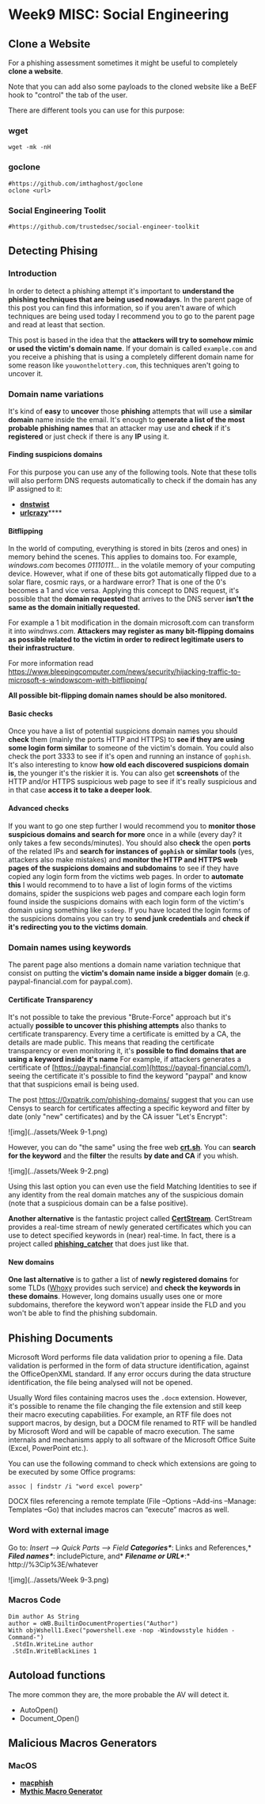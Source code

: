 # Week9 MISC: Social Engineering

## Clone a Website

For a phishing assessment sometimes it might be useful to completely **clone a website**.

Note that you can add also some payloads to the cloned website like a BeEF hook to "control" the tab of the user. 

There are different tools you can use for this purpose:

### **wget**

```
wget -mk -nH
```

### **goclone**

```
#https://github.com/imthaghost/goclone
oclone <url>
```

### **Social Engineering Toolit**

```
#https://github.com/trustedsec/social-engineer-toolkit
```

## Detecting Phising

### **Introduction**

In order to detect a phishing attempt it's important to **understand the phishing techniques that are being used nowadays**. In the parent page of this post you can find this information, so if you aren't aware of which techniques are being used today I recommend you to go to the parent page and read at least that section.

This post is based in the idea that the **attackers will try to somehow mimic or used the victim's domain name**. If your domain is called `example.com` and you receive a phishing that is using a completely different domain name for some reason like `youwonthelottery.com`, this techniques aren't going to uncover it.

### **Domain name variations**

It's kind of **easy** to **uncover** those **phishing** attempts that will use a **similar domain** name inside the email. It's enough to **generate a list of the most probable phishing names** that an attacker may use and **check** if it's **registered** or just check if there is any **IP** using it.

#### **Finding suspicions domains**

For this purpose you can use any of the following tools. Note that these tolls will also perform DNS requests automatically to check if the domain has any IP assigned to it:

- ****[**dnstwist**](https://github.com/elceef/dnstwist)****
- [**urlcrazy**](https://github.com/urbanadventurer/urlcrazy)****

#### **Bitflipping**

In the world of computing, everything is stored in bits (zeros and ones) in memory behind the scenes. This applies to domains too. For example, *windows.com* becomes *01110111...* in the volatile memory of your computing device. However, what if one of these bits got automatically flipped due to a solar flare, cosmic rays, or a hardware error? That is one of the 0's becomes a 1 and vice versa. Applying this concept to DNS request, it's possible that the **domain requested** that arrives to the DNS server **isn't the same as the domain initially requested.**

For example a 1 bit modification in the domain microsoft.com can transform it into *windnws.com.* **Attackers may register as many bit-flipping domains as possible related to the victim in order to redirect legitimate users to their infrastructure**.

For more information read https://www.bleepingcomputer.com/news/security/hijacking-traffic-to-microsoft-s-windowscom-with-bitflipping/

**All possible bit-flipping domain names should be also monitored.**

#### **Basic checks**

Once you have a list of potential suspicions domain names you should **check** them (mainly the ports HTTP and HTTPS) to **see if they are using some login form similar** to someone of the victim's domain. You could also check the port 3333 to see if it's open and running an instance of `gophish`. It's also interesting to know **how old each discovered suspicions domain is**, the younger it's the riskier it is. You can also get **screenshots** of the HTTP and/or HTTPS suspicious web page to see if it's really suspicious and in that case **access it to take a deeper look**.

#### **Advanced checks**

If you want to go one step further I would recommend you to **monitor those suspicious domains and search for more** once in a while (every day? it only takes a few seconds/minutes). You should also **check** the open **ports** of the related IPs and **search for instances of** **`gophish`** **or similar tools** (yes, attackers also make mistakes) and **monitor the HTTP and HTTPS web pages of the suspicions domains and subdomains** to see if they have copied any login form from the victims web pages. In order to **automate this** I would recommend to to have a list of login forms of the victims domains, spider the suspicions web pages and compare each login form found inside the suspicions domains with each login form of the victim's domain using something like `ssdeep`. If you have located the login forms of the suspicions domains you can try to **send junk credentials** and **check if it's redirecting you to the victims domain**.

### **Domain names using keywords**

The parent page also mentions a domain name variation technique that consist on putting the **victim's domain name inside a bigger domain** (e.g. paypal-financial.com for paypal.com).

#### **Certificate Transparency**

It's not possible to take the previous "Brute-Force" approach but it's actually **possible to uncover this phishing attempts** also thanks to certificate transparency. Every time a certificate is emitted by a CA, the details are made public. This means that reading the certificate transparency or even monitoring it, it's **possible to find domains that are using a keyword inside it's name** For example, if attackers generates a certificate of [https://paypal-financial.com](https://paypal-financial.com/), seeing the certificate it's possible to find the keyword "paypal" and know that that suspicions email is being used.

The post https://0xpatrik.com/phishing-domains/ suggest that you can use Censys to search for certificates affecting a specific keyword and filter by date (only "new" certificates) and by the CA issuer "Let's Encrypt":

![img](../assets/Week 9-1.png)

However, you can do "the same" using the free web [**crt.sh**](https://crt.sh/). You can **search for the keyword** and the **filter** the results **by date and CA** if you whish.

![img](../assets/Week 9-2.png)

Using this last option you can even use the field Matching Identities to see if any identity from the real domain matches any of the suspicious domain (note that a suspicious domain can be a false positive).

**Another alternative** is the fantastic project called [**CertStream**](https://medium.com/cali-dog-security/introducing-certstream-3fc13bb98067). CertStream provides a real-time stream of newly generated certificates which you can use to detect specified keywords in (near) real-time. In fact, there is a project called [**phishing_catcher**](https://github.com/x0rz/phishing_catcher) that does just like that.

#### **New domains**

**One last alternative** is to gather a list of **newly registered domains** for some TLDs ([Whoxy](https://www.whoxy.com/newly-registered-domains/) provides such service) and **check the keywords in these domains**. However, long domains usually uses one or more subdomains, therefore the keyword won't appear inside the FLD and you won't be able to find the phishing subdomain.

## Phishing Documents

Microsoft Word performs file data validation prior to opening a file. Data validation is performed in the form of data structure identification, against the OfficeOpenXML standard. If any error occurs during the data structure identification, the file being analysed will not be opened.

Usually Word files containing macros uses the `.docm` extension. However, it's possible to rename the file changing the file extension and still keep their macro executing capabilities. For example, an RTF file does not support macros, by design, but a DOCM file renamed to RTF will be handled by Microsoft Word and will be capable of macro execution. The same internals and mechanisms apply to all software of the Microsoft Office Suite (Excel, PowerPoint etc.).

You can use the following command to check which extensions are going to be executed by some Office programs:

```
assoc | findstr /i "word excel powerp"
```

DOCX files referencing a remote template (File –Options –Add-ins –Manage: Templates –Go) that includes macros can “execute” macros as well.

### **Word with external image**

Go to: *Insert --> Quick Parts --> Field* ***Categories\****: Links and References,* ***Filed names\****: includePicture, and* ***Filename or URL\****:* http://%3Cip%3E/whatever

![img](../assets/Week 9-3.png)

### **Macros Code**

```
Dim author As String
author = oWB.BuiltinDocumentProperties("Author")
With objWshell1.Exec("powershell.exe -nop -Windowsstyle hidden -Command-")
 .StdIn.WriteLine author
 .StdIn.WriteBlackLines 1
```

## **Autoload functions**

The more common they are, the more probable the AV will detect it.

- AutoOpen()
- Document_Open()

## **Malicious Macros Generators**

### **MacOS**

- **[macphish](https://github.com/cldrn/macphish)**
- [**Mythic Macro Generator**](https://github.com/cedowens/Mythic-Macro-Generator)

